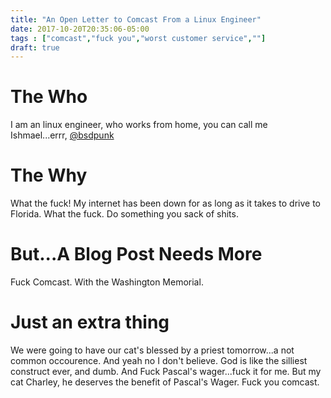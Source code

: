 ```yaml
---
title: "An Open Letter to Comcast From a Linux Engineer"
date: 2017-10-20T20:35:06-05:00
tags : ["comcast","fuck you","worst customer service",""]
draft: true
---
```

# The Who
I am an linux engineer, who works from home, you can call me Ishmael...errr, [@bsdpunk](https://twitter.com/bsdpunk)

# The Why

What the fuck! My internet has been down for as long as it takes to drive to Florida. What the fuck. Do something you sack of shits.

# But...A Blog Post Needs More

Fuck Comcast. With the Washington Memorial.

# Just an extra thing

We were going to have our cat's blessed by a priest tomorrow...a not common occourence. And yeah no I don't believe. God is like the silliest construct ever, and dumb. And Fuck Pascal's wager...fuck it for me. But my cat Charley, he deserves the benefit of Pascal's Wager. Fuck you comcast.
